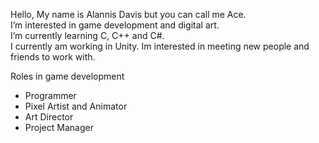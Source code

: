 Hello, My name is Alannis Davis but you can call me Ace.  
I’m interested in game development and digital art.  
I’m currently learning C, C++ and C#.  
I currently am working in Unity. 
Im interested in meeting new people and friends to work with.  

Roles in game development 
- Programmer
- Pixel Artist and Animator 
- Art Director
- Project Manager



<!---
AceSavaid/AceSavaid is a ✨ special ✨ repository because its `README.md` (this file) appears on your GitHub profile.
You can click the Preview link to take a look at your changes.
--->
